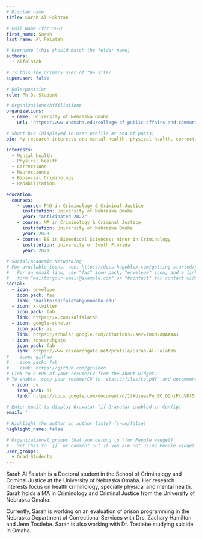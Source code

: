 ```yaml
---
# Display name
title: Sarah Al Falatah

# Full Name (for SEO)
first_name: Sarah
last_name: Al Falatah

# Username (this should match the folder name)
authors:
  - alfalatah

# Is this the primary user of the site?
superuser: false

# Role/position
role: Ph.D. Student

# Organizations/Affiliations
organizations:
  - name: University of Nebraska Omaha
    url: 'https://www.unomaha.edu/college-of-public-affairs-and-community-service/criminology-and-criminal-justice/about-us/sarah-al-falatah.php'

# Short bio (displayed in user profile at end of posts)
bio: My research interests are mental health, physical health, corrections, rehabilitation, and biosocial criminology.

interests:
  - Mental health
  - Physical health
  - Corrections
  - Neuroscience
  - Biosocial Criminology
  - Rehabilitation

education:
  courses:
    - course: PhD in Criminology & Criminal Justice
      institution: University of Nebraska Omaha
      year: "Anticipated 2027"
    - course: MA in Criminology & Criminal Justice
      institution: University of Nebraska Omaha
      year: 2023
    - course: BS in Biomedical Sciences; minor in Criminology
      institution: University of South Florida
      year: 2021

# Social/Academic Networking
# For available icons, see: https://docs.hugoblox.com/getting-started/page-builder/#icons
#   For an email link, use "fas" icon pack, "envelope" icon, and a link in the
#   form "mailto:your-email@example.com" or "#contact" for contact widget.
social:
  - icon: envelope
    icon_pack: fas
    link: 'mailto:salfalatah@unomaha.edu'
  - icon: x-twitter
    icon_pack: fab
    link: https://x.com/salfalatah
  - icon: google-scholar
    icon_pack: ai
    link: https://scholar.google.com/citations?user=imXN2XQAAAAJ
  - icon: researchgate
    icon_pack: fab
    link: https://www.researchgate.net/profile/Sarah-Al-Falatah
#  - icon: github
#    icon_pack: fab
#    link: https://github.com/gcushen
# Link to a PDF of your resume/CV from the About widget.
# To enable, copy your resume/CV to `static/files/cv.pdf` and uncomment the lines below.
  - icon: cv
    icon_pack: ai
    link: https://docs.google.com/document/d/1lkUjuazFn_BC_OQhjPxuVDt5mgw31IK1v6wZugfFQrY

# Enter email to display Gravatar (if Gravatar enabled in Config)
email: ''

# Highlight the author in author lists? (true/false)
highlight_name: false

# Organizational groups that you belong to (for People widget)
#   Set this to `[]` or comment out if you are not using People widget.
user_groups:
  - Grad Students
---
```


Sarah Al Falatah is a Doctoral student in the School of Criminology and Criminal Justice at the University of Nebraska Omaha. Her research interests focus on  health criminology, specially physical and mental health. Sarah holds a MA in Criminology and Criminal Justice from the University of Nebraska Omaha. 

Currently, Sarah is working on an evaluation of prison programming in the Nebraska Department of Correctional Services with Drs. Zachary Hamilton and Jenn Tostlebe. Sarah is also working with Dr. Tostlebe studying suicide in Omaha.
